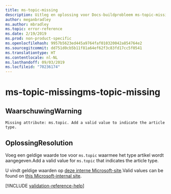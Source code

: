 ```yaml
---
title: ms-topic-missing
description: Uitleg en oplossing voor Docs-buildprobleem ms-topic-missing
author: meganbradley
ms.author: mbradley
ms.topic: error-reference
ms.date: 2/19/2019
ms.prod: non-product-specific
ms.openlocfilehash: 9957b5623ed445a9764faf010320042a854764e2
ms.sourcegitcommit: dd751d0cb5b11f81a64ef62f3c83fd17cc5f0541
ms.translationtype: HT
ms.contentlocale: nl-NL
ms.lasthandoff: 09/03/2019
ms.locfileid: "70236174"
---
```

# <a name="ms-topic-missing"></a><span data-ttu-id="7ad7f-103">ms-topic-missing</span><span class="sxs-lookup"><span data-stu-id="7ad7f-103">ms-topic-missing</span></span>

## <a name="warning"></a><span data-ttu-id="7ad7f-104">Waarschuwing</span><span class="sxs-lookup"><span data-stu-id="7ad7f-104">Warning</span></span>

`Missing attribute: ms.topic. Add a valid value to indicate the article type.`

## <a name="resolution"></a><span data-ttu-id="7ad7f-105">Oplossing</span><span class="sxs-lookup"><span data-stu-id="7ad7f-105">Resolution</span></span>

<span data-ttu-id="7ad7f-106">Voeg een geldige waarde toe voor `ms.topic` waarmee het type artikel wordt aangegeven.</span><span class="sxs-lookup"><span data-stu-id="7ad7f-106">Add a valid value for `ms.topic` that indicates the article type.</span></span>

<span data-ttu-id="7ad7f-107">U vindt geldige waarden op [deze interne Microsoft-site](https://docsmetadatatool.azurewebsites.net/allowlists).</span><span class="sxs-lookup"><span data-stu-id="7ad7f-107">Valid values can be found on [this Microsoft-internal site](https://docsmetadatatool.azurewebsites.net/allowlists).</span></span>

<!--make sure to add this file to your includes folder and verify the path-->
[!INCLUDE [validation-reference-help](includes/validation-reference-help.md)]
